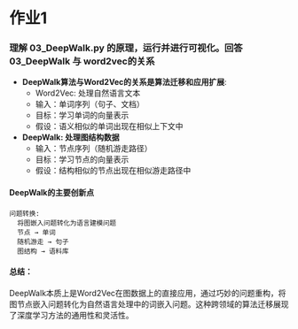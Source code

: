 # 作业1
### 理解 03_DeepWalk.py 的原理，运行并进行可视化。回答 03_DeepWalk 与 word2vec的关系


- **DeepWalk算法与Word2Vec的关系是算法迁移和应用扩展**:
   - Word2Vec: 处理自然语言文本
   - 输入：单词序列（句子、文档）
   - 目标：学习单词的向量表示
   - 假设：语义相似的单词出现在相似上下文中
- **DeepWalk: 处理图结构数据**
  - 输入：节点序列（随机游走路径）
  - 目标：学习节点的向量表示
  - 假设：结构相似的节点出现在相似游走路径中


#### DeepWalk的主要创新点
```
问题转换:
  将图嵌入问题转化为语言建模问题
  节点 → 单词
  随机游走 → 句子
  图结构 → 语料库
```

#### 总结：
DeepWalk本质上是Word2Vec在图数据上的直接应用，通过巧妙的问题重构，将图节点嵌入问题转化为自然语言处理中的词嵌入问题。这种跨领域的算法迁移展现了深度学习方法的通用性和灵活性。









